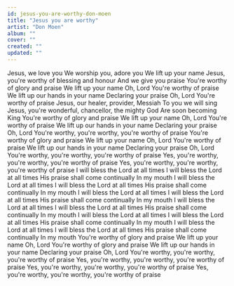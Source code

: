 ```yaml
---
id: jesus-you-are-worthy-don-moen
title: "Jesus you are worthy"
artist: "Don Moen"
album: ""
cover: ""
created: ""
updated: ""
---
```


Jesus, we love you
We worship you, adore you
We lift up your name
Jesus, you're worthy of blessing and honour
And we give you praise
You're worthy of glory and praise
We lift up your name
Oh, Lord
You're worthy of praise
We lift up our hands in your name
Declaring your praise
Oh, Lord
You're worthy of praise
Jesus, our healer, provider, Messiah
To you we will sing
Jesus, you're wonderful, chancellor, the mighty God
Are soon becoming King
You're worthy of glory and praise
We lift up your name
Oh, Lord
You're worthy of praise
We lift up our hands in your name
Declaring your praise
Oh, Lord
You're worthy, you're worthy, you're worthy of praise
You're worthy of glory and praise
We lift up your name
Oh, Lord
You're worthy of praise
We lift up our hands in your name
Declaring your praise
Oh, Lord
You're worthy, you're worthy, you're worthy of praise
Yes, you're worthy, you're worthy, you're worthy of praise
Yes, you're worthy, you're worthy, you're worthy of praise
I will bless the Lord at all times
I will bless the Lord at all times
His praise shall come continually
In my mouth
I will bless the Lord at all times
I will bless the Lord at all times
His praise shall come continually
In my mouth
I will bless the Lord at all times
I will bless the Lord at all times
His praise shall come continually
In my mouth
I will bless the Lord at all times
I will bless the Lord at all times
His praise shall come continually
In my mouth
I will bless the Lord at all times
I will bless the Lord at all times
His praise shall come continually
In my mouth
I will bless the Lord at all times
I will bless the Lord at all times
His praise shall come continually
In my mouth
You're worthy of glory and praise
We lift up your name
Oh, Lord
You're worthy of glory and praise
We lift up our hands in your name
Declaring your praise
Oh, Lord
You're worthy, you're worthy, you're worthy of praise
Yes, you're worthy, you're worthy, you're worthy of praise
Yes, you're worthy, you're worthy, you're worthy of praise
Yes, you're worthy, you're worthy, you're worthy of praise